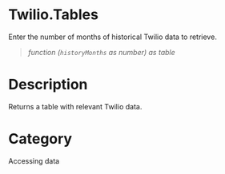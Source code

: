 # Twilio.Tables
Enter the number of months of historical Twilio data to retrieve.
> _function (<code>historyMonths</code> as number) as table_

# Description 
Returns a table with relevant Twilio data.
# Category 
Accessing data

